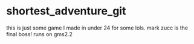 # shortest_adventure_git
this is just some game  I made in under 24 for some lols. mark zucc is the final boss! runs on gms2.2
